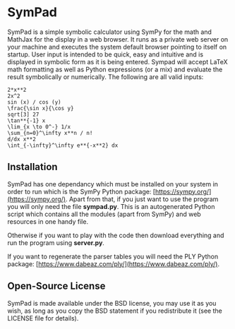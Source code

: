 # SymPad

SymPad is a simple symbolic calculator using SymPy for the math and MathJax for the display in a web browser. It runs as a private web server on your machine and executes the system default browser pointing to itself on startup.
User input is intended to be quick, easy and intuitive and is displayed in symbolic form as it is being entered.
Sympad will accept LaTeX math formatting as well as Python expressions (or a mix) and evaluate the result symbolically or numerically. The following are all valid inputs:
```
2*x**2
2x^2
sin (x) / cos (y)
\frac{\sin x}{\cos y}
sqrt[3] 27
\tan**{-1} x
\lim_{x \to 0^-} 1/x
\sum_{n=0}^\infty x**n / n!
d/dx x**2
\int_{-\infty}^\infty e**{-x**2} dx
```

## Installation

SymPad has one dependancy which must be installed on your system in order to run which is the SymPy Python package: [https://sympy.org/](https://sympy.org/).
Apart from that, if you just want to use the program you will only need the file **sympad.py**. This is an autogenerated Python script which contains all the modules (apart from SymPy) and web resources in one handy file.

Otherwise if you want to play with the code then download everything and run the program using **server.py**.

If you want to regenerate the parser tables you will need the PLY Python package: [https://www.dabeaz.com/ply/](https://www.dabeaz.com/ply/).

## Open-Source License

SymPad is made available under the BSD license, you may use it as you wish, as long as you copy the BSD statement if you redistribute it (see the LICENSE file for details).
